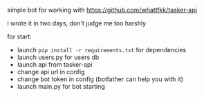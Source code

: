 simple bot for working with https://github.com/whattfkk/tasker-api

i wrote it in two days, don't judge me too harshly

for start:
- launch `pip install -r requirements.txt` for dependencies
- launch users.py for users db
- launch api from tasker-api
- change api url in config
- change bot token in config (botfather can help you with it)
- launch main.py for bot starting

